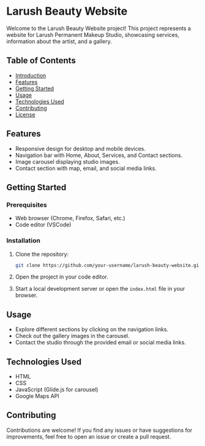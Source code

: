 # Larush Beauty Website

Welcome to the Larush Beauty Website project! This project represents a website for Larush Permanent Makeup Studio, showcasing services, information about the artist, and a gallery.

## Table of Contents

- [Introduction](#larush-beauty-website)
- [Features](#features)
- [Getting Started](#getting-started)
- [Usage](#usage)
- [Technologies Used](#technologies-used)
- [Contributing](#contributing)
- [License](#license)

## Features

- Responsive design for desktop and mobile devices.
- Navigation bar with Home, About, Services, and Contact sections.
- Image carousel displaying studio images.
- Contact section with map, email, and social media links.

## Getting Started

### Prerequisites

- Web browser (Chrome, Firefox, Safari, etc.)
- Code editor (VSCode)

### Installation

1. Clone the repository:

    ```bash
    git clone https://github.com/your-username/larush-beauty-website.git
    ```

2. Open the project in your code editor.

3. Start a local development server or open the `index.html` file in your browser.

## Usage

- Explore different sections by clicking on the navigation links.
- Check out the gallery images in the carousel.
- Contact the studio through the provided email or social media links.

## Technologies Used

- HTML
- CSS
- JavaScript (Glide.js for carousel)
- Google Maps API

## Contributing

Contributions are welcome! If you find any issues or have suggestions for improvements, feel free to open an issue or create a pull request.


